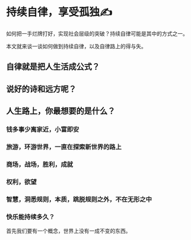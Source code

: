# 持续自律，享受孤独✍

如何把一手烂牌打好，实现社会层级的突破？持续自律可能是其中的方式之一。

本文就来谈一谈如何做到持续自律，以及自律路上的得与失。

## 自律就是把人生活成公式？

## 说好的诗和远方呢？

## 人生路上，你最想要的是什么？

### 钱多事少离家近，小富即安

### 旅游，环游世界，一直在探索新世界的路上

### 商场，战场，胜利，成就

### 权利，欲望

### 智慧，洞悉规则，本质，跳脱规则之外，不在无形之中

### 快乐能持续多久？

首先我们要有一个概念，世界上没有一成不变的东西。

